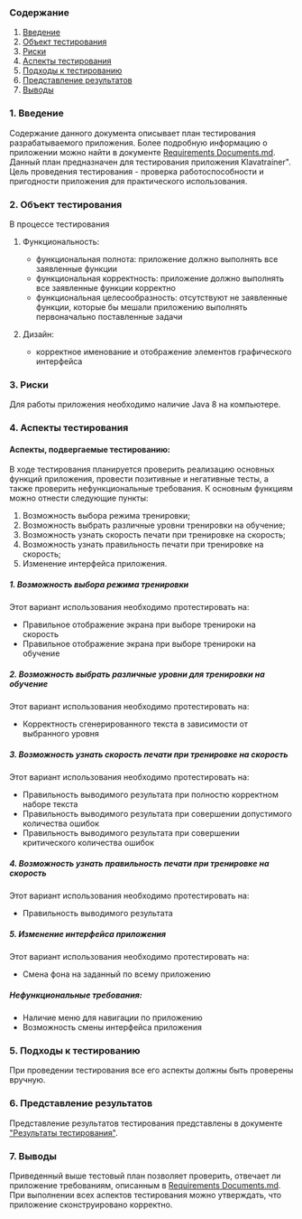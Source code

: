 ### Содержание
1. [Введение](#1)
2. [Объект тестирования](#2)
3. [Риски](#4)
4. [Аспекты тестирования](#5)<br>
5. [Подходы к тестированию](#6)
6. [Представление результатов](#7)
7. [Выводы](#8)

<a name="1"></a>
### 1. Введение
Содержание данного документа описывает план тестирования разрабатываемого приложения. Более подробную информацию о приложении можно найти в документе [Requirements Documents.md](https://github.com/NIkitaNovikau/Klavatrainer/blob/main/Documentation/Requirements%20Documents.md).
Данный план предназначен для тестирования приложения Klavatrainer". Цель проведения тестирования - проверка работоспособности и пригодности приложения для практического использования.

<a name="2"></a>
### 2. Объект тестирования

В процессе тестирования 

1. Функциональность:
	+ функциональная полнота: приложение должно выполнять все заявленные функции
	+ функциональная корректность: приложение должно выполнять все заявленные функции корректно
	+ функциональная целесообразность: отсутствуют не заявленные функции, которые бы мешали приложению выполнять первоначально поставленные задачи

2. Дизайн:
    + корректное именование и отображение элементов графического интерфейса

<a name="3"></a>
### 3. Риски

Для работы приложения необходимо наличие Java 8 на компьютере.

<a name="4"></a>
### 4. Аспекты тестирования

#### Аспекты, подвергаемые тестированию:

В ходе тестирования планируется проверить реализацию основных функций приложения, провести позитивные и негативные тесты, а также проверить нефункциональные требования.
К основным функциям можно отнести следующие пункты:
1) Возможность выбора режима тренировки;
2) Возможность выбрать различные уровни тренировки на обучение;
3) Возможность узнать скорость печати при тренировке на скорость;
4) Возможность узнать правильность печати при тренировке на скорость;
5) Изменение интерфейса приложения.

##### 1. Возможность выбора режима тренировки
Этот вариант использования необходимо протестировать на:
* Правильное отображение экрана при выборе тренироки на скорость
* Правильное отображение экрана при выборе тренироки на обучение

##### 2. Возможность выбрать различные уровни для тренировки на обучение
Этот вариант использования необходимо протестировать на:
* Корректность сгенерированного текста в зависимости от выбранного уровня

##### 3. Возможность узнать скорость печати при тренировке на скорость
Этот вариант использования необходимо протестировать на:
* Правильность выводимого результата при полностю корректном наборе текста
* Правильность выводимого результата при совершении допустимого количества ошибок
* Правильность выводимого результата при совершении критического количества ошибок

##### 4. Возможность узнать правильность печати при тренировке на скорость
Этот вариант использования необходимо протестировать на:
* Правильность выводимого результата

##### 5. Изменение интерфейса приложения
Этот вариант использования необходимо протестировать на:
* Смена фона на заданный по всему приложению

##### Нефункциональные требования:
* Наличие меню для навигации по приложению
* Возможность смены интерфейса приложения

<a name="5"></a>
### 5. Подходы к тестированию
При проведении тестирования все его аспекты должны быть проверены вручную.

<a name="6"></a>
### 6. Представление результатов

Представление результатов тестирования представлены в документе ["Результаты тестирования"](https://github.com/NIkitaNovikau/Klavatrainer/blob/main/Testing/testResult.md).

<a name="7"></a>
### 7. Выводы
Приведенный выше тестовый план позволяет проверить, отвечает ли приложение требованиям, описанным в  [Requirements Documents.md](https://github.com/NIkitaNovikau/Klavatrainer/blob/main/Documentation/Requirements%20Documents.md). При выполнении всех аспектов тестирования можно утверждать, что приложение сконструировано корректно.
